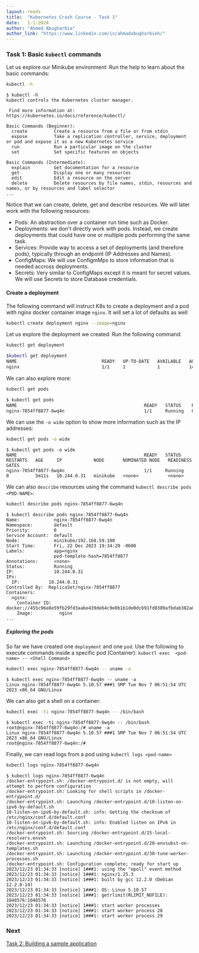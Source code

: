 ```yaml
---
layout: reads
title:  "Kubernetes Crash Course - Task 1"
date:   1-1-2024
author: "Ahmed Abugharbia"
author_link: "https://www.linkedin.com/in/ahmadabugharbieh/"
---
```


### Task 1: Basic `kubectl` commands
Let us explore our Minikube environment:
Run the help to learn about the basic commands:

```bash
kubectl -h
```
```
$ kubectl -h
kubectl controls the Kubernetes cluster manager.

 Find more information at: https://kubernetes.io/docs/reference/kubectl/

Basic Commands (Beginner):
  create          Create a resource from a file or from stdin
  expose          Take a replication controller, service, deployment or pod and expose it as a new Kubernetes service
  run             Run a particular image on the cluster
  set             Set specific features on objects

Basic Commands (Intermediate):
  explain         Get documentation for a resource
  get             Display one or many resources
  edit            Edit a resource on the server
  delete          Delete resources by file names, stdin, resources and names, or by resources and label selector
...
```
Notice that we can create, delete, get and describe resources. We will later work with the following resources:
- Pods: An abstraction over a container run time such as Docker.
- Deployments: we don't directly work with pods. Instead, we create deployments that could have one or multiple pods performing the same task.
- Services: Provide way to access a set of deployments (and therefore pods), typically through an endpoint (IP Addresses and Names).
- ConfigMaps: We will use ConfigmMps to store information that is needed accross deployments.
- Secrets: Very similar to ConfigMaps except it is meant for secret values. We will use Secrets to store Database credentials.


#### Create a deployment
The following command will instruct K8s to create a deployment and a pod with nginx docker container image `nginx`. It will set a lot of defaults as well

```bash
kubectl create deployment nginx --image=nginx
```
Let us explore the deployment we created. Run the following command:

```bash
kubectl get deployment
```

```bash
$kubectl get deployment
NAME                                READY   UP-TO-DATE   AVAILABLE   AGE
nginx                               1/1     1            1           14s
```

We can also explore more:
```bash
kubectl get pods
```
```bash
$ kubectl get pods
NAME                                                READY   STATUS    RESTARTS   AGE
nginx-7854ff8877-6wq4n                              1/1     Running   0          3m23s
```

We can use the `-o wide` option to show more information such as the IP addresses:

```bash
kubectl get pods -o wide
```

```
$ kubectl get pods -o wide
NAME                                                READY   STATUS    RESTARTS   AGE     IP            NODE       NOMINATED NODE   READINESS GATES
nginx-7854ff8877-6wq4n                              1/1     Running   0          5m11s   10.244.0.31   minikube   <none>           <none>
```

We can also `describe` resources using the command `kubectl describe pods <POD-NAME>`:

```bash
kubectl describe pods nginx-7854ff8877-6wq4n
```
```
$ kubectl describe pods nginx-7854ff8877-6wq4n
Name:             nginx-7854ff8877-6wq4n
Namespace:        default
Priority:         0
Service Account:  default
Node:             minikube/192.168.59.100
Start Time:       Fri, 22 Dec 2023 19:34:20 -0600
Labels:           app=nginx
                  pod-template-hash=7854ff8877
Annotations:      <none>
Status:           Running
IP:               10.244.0.31
IPs:
  IP:           10.244.0.31
Controlled By:  ReplicaSet/nginx-7854ff8877
Containers:
  nginx:
    Container ID:   docker://455c96e8e59fb29fd3aabe439de64c9e0b1b1de0dc691fd0389afbdab382a025
    Image:          nginx
...
```

##### Exploring the pods
So far we have created one `deployment` and one `pod`. Use the following to execute commands inside a specific pod (Container): `kubectl exec  <pod-name> -- <Shell Command>` 

```bash
kubectl exec nginx-7854ff8877-6wq4n -- uname -a
```
```
$ kubectl exec nginx-7854ff8877-6wq4n -- uname -a
Linux nginx-7854ff8877-6wq4n 5.10.57 ###1 SMP Tue Nov 7 06:51:54 UTC 2023 x86_64 GNU/Linux
```

We can also get a shell on a container:
```bash
kubectl exec -ti nginx-7854ff8877-6wq4n -- /bin/bash
```
```
$ kubectl exec -ti nginx-7854ff8877-6wq4n -- /bin/bash
root@nginx-7854ff8877-6wq4n:/# uname -a
Linux nginx-7854ff8877-6wq4n 5.10.57 ###1 SMP Tue Nov 7 06:51:54 UTC 2023 x86_64 GNU/Linux
root@nginx-7854ff8877-6wq4n:/#
```

Finally, we can read logs from a pod using `kubectl logs <pod-name>`
```bash
kubectl logs nginx-7854ff8877-6wq4n
```
```
$ kubectl logs nginx-7854ff8877-6wq4n
/docker-entrypoint.sh: /docker-entrypoint.d/ is not empty, will attempt to perform configuration
/docker-entrypoint.sh: Looking for shell scripts in /docker-entrypoint.d/
/docker-entrypoint.sh: Launching /docker-entrypoint.d/10-listen-on-ipv6-by-default.sh
10-listen-on-ipv6-by-default.sh: info: Getting the checksum of /etc/nginx/conf.d/default.conf
10-listen-on-ipv6-by-default.sh: info: Enabled listen on IPv6 in /etc/nginx/conf.d/default.conf
/docker-entrypoint.sh: Sourcing /docker-entrypoint.d/15-local-resolvers.envsh
/docker-entrypoint.sh: Launching /docker-entrypoint.d/20-envsubst-on-templates.sh
/docker-entrypoint.sh: Launching /docker-entrypoint.d/30-tune-worker-processes.sh
/docker-entrypoint.sh: Configuration complete; ready for start up
2023/12/23 01:34:33 [notice] 1###1: using the "epoll" event method
2023/12/23 01:34:33 [notice] 1###1: nginx/1.25.3
2023/12/23 01:34:33 [notice] 1###1: built by gcc 12.2.0 (Debian 12.2.0-14) 
2023/12/23 01:34:33 [notice] 1###1: OS: Linux 5.10.57
2023/12/23 01:34:33 [notice] 1###1: getrlimit(RLIMIT_NOFILE): 1048576:1048576
2023/12/23 01:34:33 [notice] 1###1: start worker processes
2023/12/23 01:34:33 [notice] 1###1: start worker process 28
2023/12/23 01:34:33 [notice] 1###1: start worker process 29
```

### Next
[Task 2: Building a sample application](/read/Kubernetes-crash-course/task2.html)
